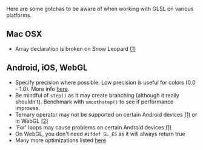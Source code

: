 Here are some gotchas to be aware of when working with GLSL on various platforms.

## Mac OSX

- Array declaration is broken on Snow Leopard [(1)](http://openradar.appspot.com/6121615)

## Android, iOS, WebGL

- Specify precision where possible. Low precision is useful for colors (0.0 - 1.0). More info [here](http://updates.html5rocks.com/2011/12/Use-mediump-precision-in-WebGL-when-possible).
- Be mindful of `step()` as it may create branching (although it really shouldn't). Benchmark with `smoothstep()` to see if performance improves.
- Ternary operator may not be supported on certain Android devices [(1)](http://badlogicgames.com/forum/viewtopic.php?f=15&t=7893) or in WebGL [(2)](https://code.google.com/p/chromium/issues/detail?id=98753)
- 'For' loops may cause problems on certain Android devices [(1)](http://badlogicgames.com/forum/viewtopic.php?f=15&t=7801&p=35649&hilit=tegra#p35649)
- On WebGL, you don't need `#ifdef GL_ES` as it will always return true
- Many more optimizations listed [here](http://docs.nvidia.com/tegra/data/Optimize_OpenGL_ES_2_0_Performance_for_Tegra.html)